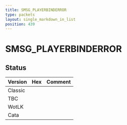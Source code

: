 ```yaml
---
title: SMSG_PLAYERBINDERROR
type: packets
layout: single_markdown_in_list
position: 439
---
```


# SMSG_PLAYERBINDERROR

## Status

Version | Hex | Comment
---------- | ---------- | ---------- 
Classic |  |  
TBC |  |  
WotLK |  |  
Cata |  |  
